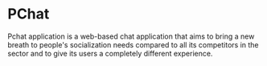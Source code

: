 # PChat
Pchat application is a web-based chat application that aims to bring a new breath to people's socialization needs compared to all its competitors in the sector and to give its users a completely different experience.
